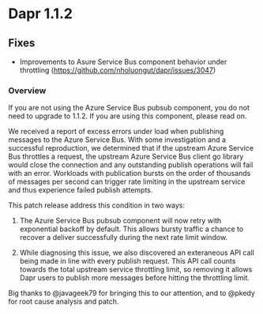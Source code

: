 
# Dapr 1.1.2

## Fixes

* Improvements to Asure Service Bus component behavior under throttling (https://github.com/nholuongut/dapr/issues/3047)

### Overview

If you are not using the Azure Service Bus pubsub component, you do not need to upgrade to 1.1.2. If you are using this component, please read on.

We received a report of excess errors under load when publishing messages to the Azure Service Bus. With some investigation and a successful reproduction, we determined that if the upstream Azure Service Bus throttles a request, the upstream Azure Service Bus client go library would close the connection and any outstanding publish operations will fail with an error. Workloads with publication bursts on the order of thousands of messages per second can trigger rate limiting in the upstream service and thus experience failed publish attempts.

This patch release address this condition in two ways:

1. The Azure Service Bus pubsub component will now retry with exponential backoff by default. This allows bursty traffic a chance to recover a deliver successfully during the next rate limit window.

2. While diagnosing this issue, we also discovered an exteraneous API call being made in line with every publish request. This API call counts towards the total upstream service throttling limit, so removing it allows Dapr users to publish more messages before hitting the throttling limit.

Big thanks to @javageek79 for bringing this to our attention, and to @pkedy for root cause analysis and patch.
